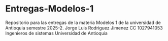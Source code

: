 # Entregas-Modelos-1
Repositorio para las entregas de la materia Modelos 1 de la universidad de Antioquia semestre 2025-2.
Jorge Luis Rodriguez Jimenez 
CC 1027941053
Ingenieros de sistemas Universidad de Antioquia
